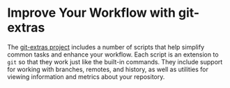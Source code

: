 # Improve Your Workflow with git-extras

The [git-extras project](https://github.com/tj/git-extras) includes a number of
scripts that help simplify common tasks and enhance your workflow. Each script
is an extension to `git` so that they work just like the built-in commands. They
include support for working with branches, remotes, and history, as well as
utilities for viewing information and metrics about your repository.
